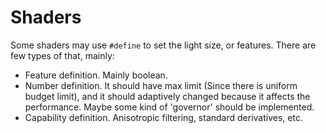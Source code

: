 # Shaders
Some shaders may use `#define` to set the light size, or features.
There are few types of that, mainly:

- Feature definition. Mainly boolean.
- Number definition. It should have max limit (Since there is uniform budget
  limit), and it should adaptively changed because it affects the performance.
  Maybe some kind of 'governor' should be implemented.
- Capability definition. Anisotropic filtering, standard derivatives, etc.
